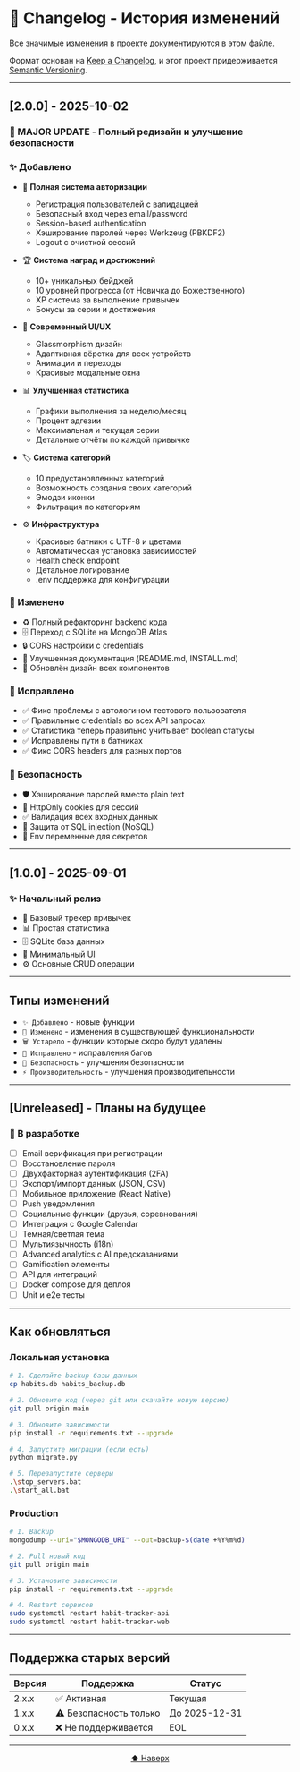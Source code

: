 # 📝 Changelog - История изменений

Все значимые изменения в проекте документируются в этом файле.

Формат основан на [Keep a Changelog](https://keepachangelog.com/ru/1.0.0/),
и этот проект придерживается [Semantic Versioning](https://semver.org/lang/ru/).

---

## [2.0.0] - 2025-10-02

### 🎉 MAJOR UPDATE - Полный редизайн и улучшение безопасности

### ✨ Добавлено
- 🔐 **Полная система авторизации**
  - Регистрация пользователей с валидацией
  - Безопасный вход через email/password
  - Session-based authentication
  - Хэширование паролей через Werkzeug (PBKDF2)
  - Logout с очисткой сессий
  
- 🏆 **Система наград и достижений**
  - 10+ уникальных бейджей
  - 10 уровней прогресса (от Новичка до Божественного)
  - XP система за выполнение привычек
  - Бонусы за серии и достижения
  
- 🎨 **Современный UI/UX**
  - Glassmorphism дизайн
  - Адаптивная вёрстка для всех устройств
  - Анимации и переходы
  - Красивые модальные окна
  
- 📊 **Улучшенная статистика**
  - Графики выполнения за неделю/месяц
  - Процент адгезии
  - Максимальная и текущая серии
  - Детальные отчёты по каждой привычке
  
- 🏷️ **Система категорий**
  - 10 предустановленных категорий
  - Возможность создания своих категорий
  - Эмодзи иконки
  - Фильтрация по категориям
  
- ⚙️ **Инфраструктура**
  - Красивые батники с UTF-8 и цветами
  - Автоматическая установка зависимостей
  - Health check endpoint
  - Детальное логирование
  - .env поддержка для конфигурации

### 🔧 Изменено
- ♻️ Полный рефакторинг backend кода
- 🗄️ Переход с SQLite на MongoDB Atlas
- 🔒 CORS настройки с credentials
- 📝 Улучшенная документация (README.md, INSTALL.md)
- 🎨 Обновлён дизайн всех компонентов

### 🐛 Исправлено
- ✅ Фикс проблемы с автологином тестового пользователя
- ✅ Правильные credentials во всех API запросах
- ✅ Статистика теперь правильно учитывает boolean статусы
- ✅ Исправлены пути в батниках
- ✅ Фикс CORS headers для разных портов

### 🔐 Безопасность
- 🛡️ Хэширование паролей вместо plain text
- 🔑 HttpOnly cookies для сессий
- ✅ Валидация всех входных данных
- 🚫 Защита от SQL injection (NoSQL)
- 🔐 Env переменные для секретов

---

## [1.0.0] - 2025-09-01

### ✨ Начальный релиз

- 📝 Базовый трекер привычек
- 📊 Простая статистика
- 🗄️ SQLite база данных
- 🎨 Минимальный UI
- ⚙️ Основные CRUD операции

---

## Типы изменений

- `✨ Добавлено` - новые функции
- `🔧 Изменено` - изменения в существующей функциональности
- `🗑️ Устарело` - функции которые скоро будут удалены
- `🐛 Исправлено` - исправления багов
- `🔐 Безопасность` - улучшения безопасности
- `⚡ Производительность` - улучшения производительности

---

## [Unreleased] - Планы на будущее

### 🚀 В разработке
- [ ] Email верификация при регистрации
- [ ] Восстановление пароля
- [ ] Двухфакторная аутентификация (2FA)
- [ ] Экспорт/импорт данных (JSON, CSV)
- [ ] Мобильное приложение (React Native)
- [ ] Push уведомления
- [ ] Социальные функции (друзья, соревнования)
- [ ] Интеграция с Google Calendar
- [ ] Темная/светлая тема
- [ ] Мультиязычность (i18n)
- [ ] Advanced analytics с AI предсказаниями
- [ ] Gamification элементы
- [ ] API для интеграций
- [ ] Docker compose для деплоя
- [ ] Unit и e2e тесты

---

## Как обновляться

### Локальная установка

```bash
# 1. Сделайте backup базы данных
cp habits.db habits_backup.db

# 2. Обновите код (через git или скачайте новую версию)
git pull origin main

# 3. Обновите зависимости
pip install -r requirements.txt --upgrade

# 4. Запустите миграции (если есть)
python migrate.py

# 5. Перезапустите серверы
.\stop_servers.bat
.\start_all.bat
```

### Production

```bash
# 1. Backup
mongodump --uri="$MONGODB_URI" --out=backup-$(date +%Y%m%d)

# 2. Pull новый код
git pull origin main

# 3. Установите зависимости
pip install -r requirements.txt --upgrade

# 4. Restart сервисов
sudo systemctl restart habit-tracker-api
sudo systemctl restart habit-tracker-web
```

---

## Поддержка старых версий

| Версия | Поддержка | Статус |
|--------|-----------|--------|
| 2.x.x | ✅ Активная | Текущая |
| 1.x.x | ⚠️ Безопасность только | До 2025-12-31 |
| 0.x.x | ❌ Не поддерживается | EOL |

---

<div align="center">

[⬆ Наверх](#-changelog---история-изменений)

</div>
